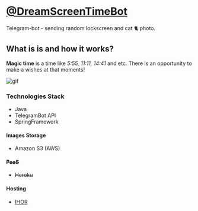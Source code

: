# [@DreamScreenTimeBot](https://t.me/dreamscreentimebot)
Telegram-bot - sending random lockscreen and cat 🐈 photo.

## What is is and how it works?
**Magic time** is a time like *5:55, 11:11, 14:41* and etc. There is an opportunity to make a wishes at that moments!

![gif](https://user-images.githubusercontent.com/55200686/92299696-7dcff880-ef5d-11ea-9bf4-8e13e2b72d1b.gif)

### Technologies Stack
- Java
- TelegramBot API
- SpringFramework
#### Images Storage
- Amazon S3 (AWS)
#### <s>PaaS
- Heroku</s>
#### Hosting
- [IHOR](https://www.ihor.ru/)

